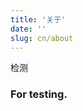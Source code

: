 ```yaml
---
title: '关于'
date: ''
slug: cn/about
---
```


检测

<i class="fa fa-car"></i>
<i class="fa fa-car" style="font-size:48px;"></i>
<i class="fa fa-car" style="font-size:60px;color:red;"></i>

### For testing. 


